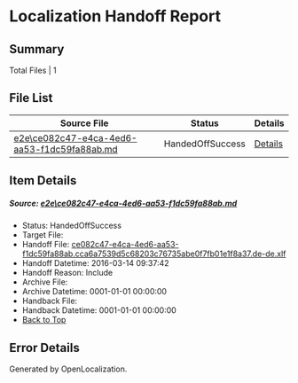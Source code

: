 # <a name='report-top'></a> Localization Handoff Report

## Summary
 Total Files | 1

## File List
 Source File | Status | Details 
 ----------- | ------ | ------- 
 [e2e\ce082c47-e4ca-4ed6-aa53-f1dc59fa88ab.md](https://github.com/OpenLocalizationTest/oltest/blob/c4e686f5b46a9b2a5ee7ad2c47fa4b6b908a474d/e2e/ce082c47-e4ca-4ed6-aa53-f1dc59fa88ab.md) | HandedOffSuccess | [Details](#f540d4ef0c83c9ed2b41cba4d0cb4964ff94031d1)

## Item Details
##### <a name='f540d4ef0c83c9ed2b41cba4d0cb4964ff94031d1'></a> Source: [e2e\ce082c47-e4ca-4ed6-aa53-f1dc59fa88ab.md](https://github.com/OpenLocalizationTest/oltest/blob/c4e686f5b46a9b2a5ee7ad2c47fa4b6b908a474d/e2e/ce082c47-e4ca-4ed6-aa53-f1dc59fa88ab.md)
* Status: HandedOffSuccess
* Target File: 
* Handoff File: [ce082c47-e4ca-4ed6-aa53-f1dc59fa88ab.cca6a7539d5c68203c76735abe0f7fb01e1f8a37.de-de.xlf](https://github.com/OpenLocalizationTestOrg/olhandoff/blob/7fe649deffa4bfb7f4d63bb41ec41c01f0a938af/ol-handoff/OpenLocalizationTestOrg/oltest.de-de/yuwzho/ht/ce082c47-e4ca-4ed6-aa53-f1dc59fa88ab.cca6a7539d5c68203c76735abe0f7fb01e1f8a37.de-de.xlf)
* Handoff Datetime: 2016-03-14 09:37:42
* Handoff Reason: Include
* Archive File: 
* Archive Datetime: 0001-01-01 00:00:00
* Handback File: 
* Handback Datetime: 0001-01-01 00:00:00
* [Back to Top](#report-top)


## Error Details

Generated by OpenLocalization.
